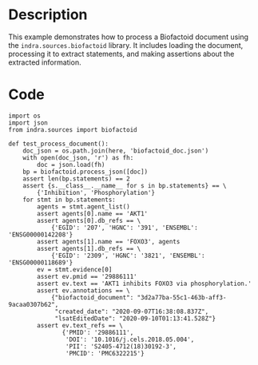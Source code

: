 # Description
This example demonstrates how to process a Biofactoid document using the `indra.sources.biofactoid` library. It includes loading the document, processing it to extract statements, and making assertions about the extracted information.

# Code
```
import os
import json
from indra.sources import biofactoid

def test_process_document():
    doc_json = os.path.join(here, 'biofactoid_doc.json')
    with open(doc_json, 'r') as fh:
        doc = json.load(fh)
    bp = biofactoid.process_json([doc])
    assert len(bp.statements) == 2
    assert {s.__class__.__name__ for s in bp.statements} == \
        {'Inhibition', 'Phosphorylation'}
    for stmt in bp.statements:
        agents = stmt.agent_list()
        assert agents[0].name == 'AKT1'
        assert agents[0].db_refs == \
            {'EGID': '207', 'HGNC': '391', 'ENSEMBL': 'ENSG00000142208'}
        assert agents[1].name == 'FOXO3', agents
        assert agents[1].db_refs == \
            {'EGID': '2309', 'HGNC': '3821', 'ENSEMBL': 'ENSG00000118689'}
        ev = stmt.evidence[0]
        assert ev.pmid == '29886111'
        assert ev.text == 'AKT1 inhibits FOXO3 via phosphorylation.'
        assert ev.annotations == \
            {"biofactoid_document": "3d2a77ba-55c1-463b-aff3-9acaa0307b62",
             "created_date": "2020-09-07T16:38:08.837Z",
             "lsatEditedDate": "2020-09-10T01:13:41.528Z"}
        assert ev.text_refs == \
               {'PMID': '29886111',
                'DOI': '10.1016/j.cels.2018.05.004',
                'PII': 'S2405-4712(18)30192-3',
                'PMCID': 'PMC6322215'}

```

